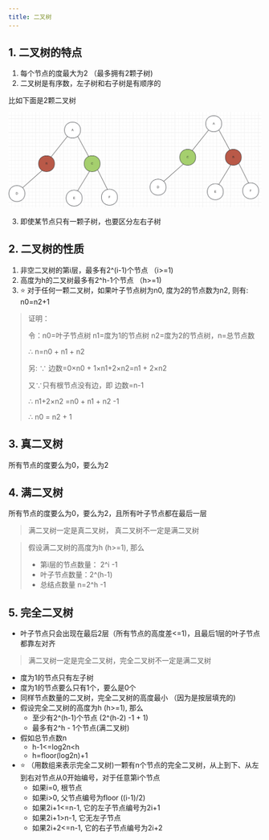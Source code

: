 ```yaml
---
title: 二叉树
---
```

## 1. 二叉树的特点

1. 每个节点的度最大为2 （最多拥有2颗子树)
2. 二叉树是有序数，左子树和右子树是有顺序的

比如下面是2颗二叉树

![1707831654182](image/2.二叉树的概念和性质/1707831654182.png)

3. 即使某节点只有一颗子树，也要区分左右子树

## 2. 二叉树的性质

1. 非空二叉树的第i层，最多有2^(i-1)个节点 （i>=1)
2. 高度为h的二叉树最多有2^h-1个节点 （h>=1)
3. ⭐️ 对于任何一颗二叉树，如果叶子节点树为n0, 度为2的节点数为n2, 则有: n0=n2+1

> 证明：
>
> 令：n0=叶子节点树 n1=度为1的节点树 n2=度为2的节点树，n=总节点数
>
> ∴ n=n0 + n1 + n2
>
> 另: ∵ 边数=0×n0 + 1×n1+2×n2=n1 + 2×n2
>
> 又∵只有根节点没有边，即 边数=n-1
>
> ∴ n1+2×n2 =n0 + n1 + n2 -1
>
> ∴ n0 = n2 + 1

## 3. 真二叉树

所有节点的度要么为0，要么为2

## 4. 满二叉树

所有节点的度要么为0，要么为2，且所有叶子节点都在最后一层

> 满二叉树一定是真二叉树， 真二叉树不一定是满二叉树

> 假设满二叉树的高度为h (h>=1), 那么
>
> * 第i层的节点数量： 2^i -1
> * 叶子节点数量：2^(h-1)
> * 总结点数量 n=2^h -1

## 5. 完全二叉树

* 叶子节点只会出现在最后2层（所有节点的高度差<=1)，且最后1层的叶子节点都靠左对齐

> 满二叉树一定是完全二叉树，完全二叉树不一定是满二叉树

* 度为1的节点只有左子树
* 度为1的节点要么只有1个，要么是0个
* 同样节点数量的二叉树，完全二叉树的高度最小 （因为是按层填充的)
* 假设完全二叉树的高度为h (h>=1), 那么
  * 至少有2^(h-1)个节点 (2^(h-2) -1 + 1)
  * 最多有2^h - 1个节点(满二叉树)
* 假如总节点数n
  * h-1<=log2n<h
  * h=floor(log2n)+1
* ⭐️ （用数组来表示完全二叉树)一颗有n个节点的完全二叉树，从上到下、从左到右对节点从0开始编号，对于任意第i个节点
  * 如果i=0, 根节点
  * 如果i>0, 父节点编号为floor ((i-1)/2)
  * 如果2i+1<=n-1, 它的左子节点编号为2i+1
  * 如果2i+1>n-1, 它无左子节点
  * 如果2i+2<=n-1, 它的右子节点编号为2i+2
